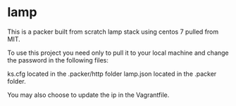 # lamp

This is a packer built from scratch lamp stack using centos 7 pulled from MIT.

To use this project you need only to pull it to your local machine and change the password in the following files:

ks.cfg located in the .packer/http folder
lamp.json located in the .packer folder.

You may also choose to update the ip in the Vagrantfile.
